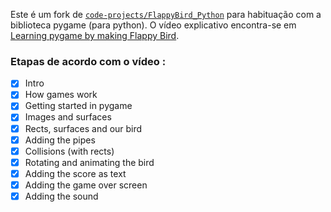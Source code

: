 Este é um fork de [`code-projects/FlappyBird_Python`](https://github.com/clear-code-projects/FlappyBird_Python) para habituação com a biblioteca pygame (para python). O vídeo explicativo encontra-se em [Learning pygame by making Flappy Bird](https://youtu.be/UZg49z76cLw).

### Etapas de acordo com o vídeo :

- [X] Intro
- [X] How games work
- [X] Getting started in pygame
- [X] Images and surfaces
- [X] Rects, surfaces and our bird
- [X] Adding the pipes
- [X] Collisions (with rects)
- [X] Rotating and animating the bird
- [X] Adding the score as text
- [X] Adding the game over screen
- [X] Adding the sound
